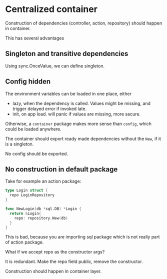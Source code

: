 # Centralized container

Construction of dependencies (controller, action, repository) should happen in container.

This has several advantages

## Singleton and transitive dependencies

Using sync.OnceValue, we can define singleton.

## Config hidden

The environment variables can be loaded in one place, either
- lazy, when the dependency is called. Values might be missing, and trigger delayed error if invoked late.
- init, on app load. will panic if values are missing, more secure.

Otherwise, a `container` package makes more sense than `config`, which could be loaded anywhere.

The container should export ready made dependencies without the `New`, if it is a singleton.

No config should be exported.


## No construction in default package

Take for example an action package:

```go
type Login struct {
  repo LoginRepository
}

func NewLogin(db *sql.DB) *Login {
  return &Login{
    repo: repository.New(db)
  }
}
```

This is bad, because you are importing sql package which is not really part of action package.

What if we accept repo as the constructor args?

It is redundant. Make the repo field public, remove the constructor.

Construction should happen in container layer.

